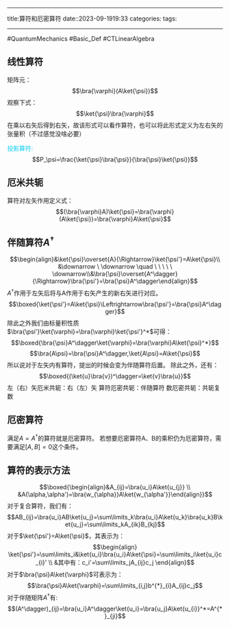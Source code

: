 
--- 
title:算符和厄密算符
date::2023-09-1919:33
categories:
tags:

---
#QuantumMechanics  #Basic_Def  #CTLinearAlgebra 
## 线性算符
矩阵元：
$$\bra{\varphi}(A\ket{\psi})$$
观察下式：
$$\ket{\psi}\bra{\varphi}$$
在乘以右矢后得到右矢，故该形式可以看作算符，也可以将此形式定义为左右矢的张量积（不过感觉没啥必要）

<font color=##33CCFF>投影算符:</font>
$$P_\psi=\frac{\ket{\psi}\bra{\psi}}{\bra{\psi}\ket{\psi}}$$

## 厄米共轭
算符对左矢作用定义式：
$$(\bra{\varphi}A)\ket{\psi}=\bra{\varphi}(A\ket{\psi})=\bra{\varphi}A\ket{\psi}$$

## 伴随算符$A^\dagger$
$$\begin{align}&\ket{\psi}\overset{A}{\Rightarrow}\ket{\psi'}=A\ket{\psi}\\
&\downarrow \ \downarrow \quad \ \ \ \ \  \downarrow\\&\bra{\psi}\overset{A^\dagger}{\Rightarrow}\bra{\psi'}=\bra{\psi}A^\dagger\end{align}$$
$A^\dagger$作用于左矢后将与A作用于右矢产生的新右矢进行对应。
$$\boxed{\ket{\psi'}=A\ket{\psi}\Leftrightarrow\bra{\psi'}=\bra{\psi}A^\dagger}$$
除此之外我们由标量积性质$\bra{\psi'}\ket{\varphi}=\bra{\varphi}\ket{\psi'}^*$可得：
$$\boxed{\bra{\psi}A^\dagger\ket{\varphi}=\bra{\varphi}A\ket{\psi}^*}$$
$$\bra{A\psi}=\bra{\psi}A^\dagger,\ket{A\psi}=A\ket{\psi}$$
所以说对于左矢内有算符，提出的时候会变为伴随算符后置。
除此之外，还有：$$\boxed{(\ket{u}\bra{v})^\dagger=\ket{v}\bra{u}}$$
左（右）矢厄米共轭：右（左）矢
算符厄密共轭：伴随算符
数厄密共轭：共轭复数

## 厄密算符
满足$A=A^\dagger$的算符就是厄密算符。
若想要厄密算符A、B的乘积仍为厄密算符，需要满足$[A,B]=0$这个条件。

## 算符的表示方法
$$\boxed{\begin{align}&A_{ij}=\bra{u_i}A\ket{u_{j}} \\ 
&A(\alpha,\alpha')=\bra{w_{\alpha}}A\ket{w_{\alpha'}}\end{align}}$$
对于复合算符，我们有：
$$AB_{ij}=\bra{u_i}AB\ket{u_j}=\sum\limits_k\bra{u_i}A\ket{u_k}\bra{u_k}B\ket{u_j}=\sum\limits_kA_{ik}B_{kj}$$
对于$\ket{\psi'}=A\ket{\psi}$，其表示为：
$$\begin{align}
\ket{\psi'}=\sum\limits_i&\ket{u_i}\bra{u_i}A\ket{\psi}=\sum\limits_i\ket{u_i}c_{i}' \\
&其中有：c_i'=\sum\limits_jA_{ij}c_j
\end{align}$$
对于$\bra{\psi}A\ket{\varphi}$可表示为：
$$\bra{\psi}A\ket{\varphi}=\sum\limits_{i,j}b^{*}_{i}A_{ij}c_j$$
对于伴随矩阵$A^\dagger$有:
$$(A^\dagger)_{ij}=\bra{u_i}A^\dagger\ket{u_i}=\bra{u_j}A\ket{u_{i}}^*=A^{*}_{ji}$$

